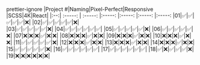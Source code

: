 prettier-ignore
|Project #|Naming|Pixel-Perfect|Responsive |SCSS|4K|React|
|:--:| :-----: | :-----: |:-----: |:-----: |:-----: |:-----:
|01|✅|✅|✅|✅|✅|❌|
|02|✅|✅|✅|✅|✅|❌|  
|03|✅|✅|✅|✅|✅|❌|
|04|✅|✅|✅|✅|✅|✅|
|05|✅|✅|✅|✅|✅|❌|
|06|✅|✅|✅|✅|✅|❌|
|07|❌|❌|❌|✅|❌|❌|
|08|❌|❌|❌|✅|❌|❌|
|09|❌|❌|❌|✅|❌|❌|
|10|❌|❌|❌|✅|❌|❌|
|11|✅|✅|✅|✅|✅|❌|
|12|❌|❌|❌|✅|❌|❌|
|13|❌|❌|❌|✅|❌|❌|
|14|❌|❌|❌|✅|❌|❌|
|15|✅|✅|✅|✅|✅|❌|
|16|✅|✅|✅|✅|✅|✅|
|17|✅|✅|✅|✅|✅|✅|
|18|✅|❌|✅|✅|✅|❌|
|19|❌|❌|❌|❌|❌|❌|